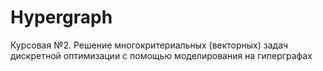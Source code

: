 # Hypergraph
Курсовая №2. Решение многокритериальных (векторных) задач дискретной оптимизации с помощью моделирования на гиперграфах

